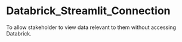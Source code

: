 # Databrick_Streamlit_Connection
To allow stakeholder to view data relevant to them without accessing Databrick.
